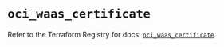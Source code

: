 # `oci_waas_certificate`

Refer to the Terraform Registry for docs: [`oci_waas_certificate`](https://registry.terraform.io/providers/oracle/oci/6.18.0/docs/resources/waas_certificate).
